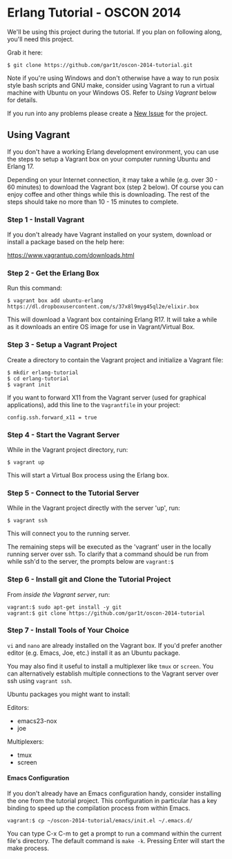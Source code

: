 # Erlang Tutorial - OSCON 2014

We'll be using this project during the tutorial. If you plan on following
along, you'll need this project.

Grab it here:

    $ git clone https://github.com/gar1t/oscon-2014-tutorial.git

Note if you're using Windows and don't otherwise have a way to run posix style
bash scripts and GNU make, consider using Vagrant to run a virtual machine with
Ubuntu on your Windows OS. Refer to *Using Vagrant* below for details.

If you run into any problems please create a
[New Issue](https://github.com/gar1t/oscon-2014-tutorial/issues/new) for the
project.

## Using Vagrant

If you don't have a working Erlang development environment, you can use the
steps to setup a Vagrant box on your computer running Ubuntu and Erlang 17.

Depending on your Internet connection, it may take a while (e.g. over 30 - 60
minutes) to download the Vagrant box (step 2 below). Of course you can enjoy
coffee and other things while this is downloading. The rest of the steps should
take no more than 10 - 15 minutes to complete.

### Step 1 - Install Vagrant

If you don't already have Vagrant installed on your system, download or install
a package based on the help here:

https://www.vagrantup.com/downloads.html

### Step 2 - Get the Erlang Box

Run this command:

    $ vagrant box add ubuntu-erlang https://dl.dropboxusercontent.com/s/37x8l9myg45ql2e/elixir.box

This will download a Vagrant box containing Erlang R17. It will take a while as
it downloads an entire OS image for use in Vagrant/Virtual Box.

### Step 3 - Setup a Vagrant Project

Create a directory to contain the Vagrant project and initialize a Vagrant
file:

    $ mkdir erlang-tutorial
	$ cd erlang-tutorial
	$ vagrant init

If you want to forward X11 from the Vagrant server (used for graphical
applications), add this line to the `Vagrantfile` in your project:

    config.ssh.forward_x11 = true

### Step 4 - Start the Vagrant Server

While in the Vagrant project directory, run:

    $ vagrant up

This will start a Virtual Box process using the Erlang box.

### Step 5 - Connect to the Tutorial Server

While in the Vagrant project directly with the server 'up', run:

    $ vagrant ssh

This will connect you to the running server.

The remaining steps will be executed as the 'vagrant' user in the locally
running server over ssh. To clarify that a command should be run from while
ssh'd to the server, the prompts below are `vagrant:$`

### Step 6 - Install git and Clone the Tutorial Project

From *inside the Vagrant server*, run:

    vagrant:$ sudo apt-get install -y git
	vagrant:$ git clone https://github.com/gar1t/oscon-2014-tutorial

### Step 7 - Install Tools of Your Choice

`vi` and `nano` are already installed on the Vagrant box. If you'd prefer
another editor (e.g. Emacs, Joe, etc.) install it as an Ubuntu package.

You may also find it useful to install a multiplexer like `tmux` or
`screen`. You can alternatively establish multiple connections to the Vagrant
server over ssh using `vagrant ssh`.

Ubuntu packages you might want to install:

Editors:

- emacs23-nox
- joe

Multiplexers:

- tmux
- screen

#### Emacs Configuration

If you don't already have an Emacs configuration handy, consider installing the
one from the tutorial project. This configuration in particular has a key
binding to speed up the compilation process from within Emacs.

    vagrant:$ cp ~/oscon-2014-tutorial/emacs/init.el ~/.emacs.d/

You can type C-x C-m to get a prompt to run a command within the current file's
directory. The default command is `make -k`. Pressing Enter will start the make
process.
